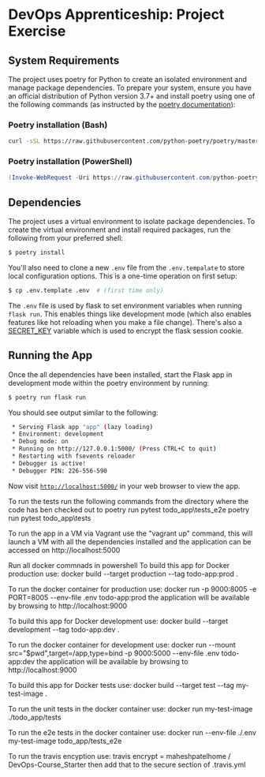 # DevOps Apprenticeship: Project Exercise

## System Requirements

The project uses poetry for Python to create an isolated environment and manage package dependencies. To prepare your system, ensure you have an official distribution of Python version 3.7+ and install poetry using one of the following commands (as instructed by the [poetry documentation](https://python-poetry.org/docs/#system-requirements)):

### Poetry installation (Bash)

```bash
curl -sSL https://raw.githubusercontent.com/python-poetry/poetry/master/get-poetry.py | python
```

### Poetry installation (PowerShell)

```powershell
(Invoke-WebRequest -Uri https://raw.githubusercontent.com/python-poetry/poetry/master/get-poetry.py -UseBasicParsing).Content | python
```

## Dependencies

The project uses a virtual environment to isolate package dependencies. To create the virtual environment and install required packages, run the following from your preferred shell:

```bash
$ poetry install
```

You'll also need to clone a new `.env` file from the `.env.tempalate` to store local configuration options. This is a one-time operation on first setup:

```bash
$ cp .env.template .env  # (first time only)
```

The `.env` file is used by flask to set environment variables when running `flask run`. This enables things like development mode (which also enables features like hot reloading when you make a file change). There's also a [SECRET_KEY](https://flask.palletsprojects.com/en/1.1.x/config/#SECRET_KEY) variable which is used to encrypt the flask session cookie.

## Running the App

Once the all dependencies have been installed, start the Flask app in development mode within the poetry environment by running:
```bash
$ poetry run flask run
```

You should see output similar to the following:
```bash
 * Serving Flask app "app" (lazy loading)
 * Environment: development
 * Debug mode: on
 * Running on http://127.0.0.1:5000/ (Press CTRL+C to quit)
 * Restarting with fsevents reloader
 * Debugger is active!
 * Debugger PIN: 226-556-590
```
Now visit [`http://localhost:5000/`](http://localhost:5000/) in your web browser to view the app.


To run the tests run the following commands from the directory where the code has ben checked out to
poetry run pytest todo_app\tests_e2e
poetry run pytest todo_app\tests  


To run the app in a VM via Vagrant use the "vagrant up" command, this will launch a VM with all the dependencies installed and the application can be accessed on http://localhost:5000


Run all docker commnads in powershell
To build this app for Docker production use:
docker build --target production --tag todo-app:prod .

To run the docker container for production use:
docker run -p 9000:8005 -e PORT=8005 --env-file .env todo-app:prod
the application will be available by browsing to http://localhost:9000


To build this app for Docker development use:
docker build --target development --tag todo-app:dev .

To run the docker container for development use:
docker run --mount src="$pwd",target=/app,type=bind -p 9000:5000 --env-file .env todo-app:dev
the application will be available by browsing to http://localhost:9000

To build this app for Docker tests use:
docker build --target test --tag my-test-image .

To run the unit tests in the docker container use:
docker run my-test-image ./todo_app/tests

To run the e2e tests in the docker container use:
docker run --env-file ./.env my-test-image todo_app/tests_e2e

To run the travis encyption use:
travis encrypt <KEYNAME>=<KEYVALUE> maheshpatelhome / DevOps-Course_Starter
then add that to the secure section of .travis.yml